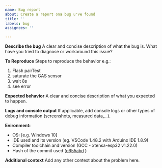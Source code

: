 ```yaml
---
name: Bug report
about: Create a report ona bug u've found
title: ''
labels: bug
assignees: ''

---
```


**Describe the bug**
A clear and concise description of what the bug is.
What have you tried to diagnose or workaround this issue?

**To Reproduce**
Steps to reproduce the behavior e.g.:
1. Flash pairTest
2. saturate the GAS sensor
3. wait 8s
4. see error

**Expected behavior**
A clear and concise description of what you expected to happen.

**Logs and console output**
If applicable, add console logs or other types of debug information (screenshots, measured data,...).

**Evironment:**
 - OS: [e.g. Windows 10]
 - IDE used and its version (eg. VSCode 1.48.2 with Arduino IDE 1.8.9)
 - Compiler toolchain and version (GCC - xtensa-esp32 v1.22.0)
 - Hash of the commit used ([c655abd](https://github.com/zephyrproject-rtos/zephyr/commit/0d4dca10b2ac156b598f96b4dadb44ac7001380b) )

**Additional context**
Add any other context about the problem here.
